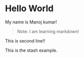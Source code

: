 # Hello World

My name is Manoj kumar!

>Note: I am learning markdown!
  
This is second line!!

This is the stash example.